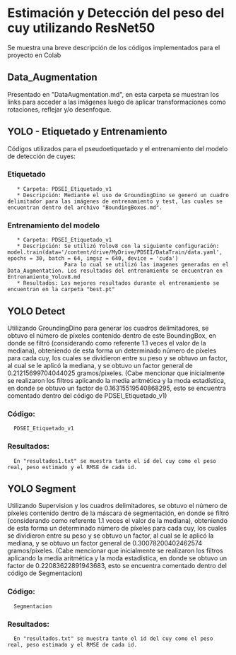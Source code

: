 # Estimación y Detección del peso del cuy utilizando ResNet50

Se muestra una breve descripción de los códigos implementados para el proyecto en Colab

## Data_Augmentation   
   Presentado en "DataAugmentation.md", en esta carpeta se muestran los links para acceder a las imágenes luego de aplicar transformaciones como rotaciones, reflejar y/o desenfoque.
   
## YOLO - Etiquetado y Entrenamiento   
   Códigos utilizados para el pseudoetiquetado y el entrenamiento del modelo de detección de cuyes:

   ### Etiquetado
       * Carpeta: PDSEI_Etiquetado_v1
       * Descripción: Mediante el uso de GroundingDino se generó un cuadro delimitador para las imágenes de entrenamiento y test, las cuales se encuentran dentro del archivo "BoundingBoxes.md".
       
   ### Entrenamiento del modelo
       * Carpeta: PDSEI_Etiquetado_v1 
       * Descripción: Se utilizó Yolov8 con la siguiente configuración: model.train(data='/content/drive/MyDrive/PDSEI/DataTrain/data.yaml', epochs = 30, batch = 64, imgsz = 640, device = 'cuda')
                      Para lo cual se utilizó las imagenes generadas en el Data_Augmentation. Los resultados del entrenamiento se encuentran en Entrenamiento_Yolov8.md
       * Resultados: Los mejores resultados durante el entrenamiento se encuentran en la carpeta "best.pt"
## YOLO Detect
  Utilizando GroundingDino para generar los cuadros delimitadores, se obtuvo el número de píxeles contenido dentro de este BoundingBox, en donde se filtró (considerando como referente 1.1 veces el valor de la mediana), obteniendo de esta forma un determinado número de píxeles para cada cuy, los cuales se dividieron entre su peso y se obtuvo un factor, al cual se le aplicó la mediana, y se obtuvo un factor general de 0.21215699704044025 gramos/pixeles.
  (Cabe mencionar que inicialmente se realizaron los filtros aplicando la media aritmética y la moda estadística, en donde se obtuvo un factor de 0.16315519540868295, esto se encuentra comentado dentro del código de PDSEI_Etiquetado_v1)
  ### Código:
      PDSEI_Etiquetado_v1
  ### Resultados:
      En "resultados1.txt" se muestra tanto el id del cuy como el peso real, peso estimado y el RMSE de cada id.
  ## YOLO Segment
  Utilizando Supervision y los cuadros delimitadores, se obtuvo el número de píxeles contenido dentro de la máscara de segmentación, en donde se filtró (considerando como referente 1.1 veces el valor de la mediana), obteniendo de esta forma un determinado número de píxeles para cada cuy, los cuales se dividieron entre su peso y se obtuvo un factor, al cual se le aplicó la mediana, y se obtuvo un factor general de 0.30078200402462574 gramos/pixeles.
  (Cabe mencionar que inicialmente se realizaron los filtros aplicando la media aritmética y la moda estadística, en donde se obtuvo un factor de 0.22083622891943683, esto se encuentra comentado dentro del código de Segmentacion)
  ### Código:
      Segmentacion
  ### Resultados:
      En "resultados.txt" se muestra tanto el id del cuy como el peso real, peso estimado y el RMSE de cada id.
